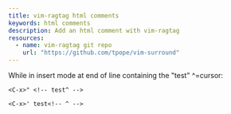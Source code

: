 ```yaml
---
title: vim-ragtag html comments
keywords: html comments
description: Add an html comment with vim-ragtag
resources:
  - name: vim-ragtag git repo
    url: "https://github.com/tpope/vim-surround"
---
```

While in insert mode at end of line containing the "test" ^=cursor:

`<C-x>" <!-- test^ -->`

`<C-x>' test<!-- ^ -->`

